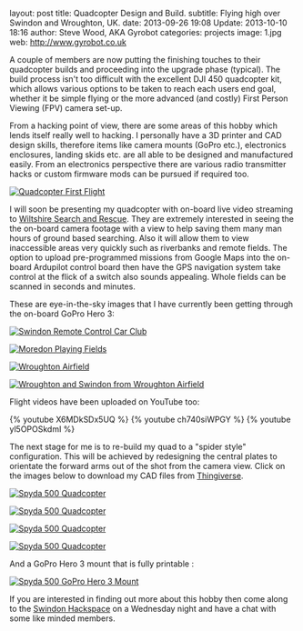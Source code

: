 layout:       post
title:        Quadcopter Design and Build.
subtitle:     Flying high over Swindon and Wroughton, UK.
date:         2013-09-26 19:08
Update:       2013-10-10 18:16
author:       Steve Wood, AKA Gyrobot
categories:   projects
image:        1.jpg
web:          http://www.gyrobot.co.uk


A couple of members are now putting the finishing touches to their quadcopter builds and proceeding into the upgrade phase (typical). The build process isn't too difficult with the excellent DJI 450 quadcopter kit, which allows various options to be taken to reach each users end goal, whether it be simple flying or the more advanced (and costly) First Person Viewing (FPV) camera set-up.

<!-- more -->

From a hacking point of view, there are some areas of this hobby which lends itself really well to hacking. I personally have a 3D printer and CAD design skills, therefore items like camera mounts (GoPro etc.), electronics enclosures, landing skids etc. are all able to be designed and manufactured easily. From an electronics perspective there are various radio transmitter hacks or custom firmware mods can be pursued if required too.

[![Quadcopter First Flight](2-small.jpg)](2.jpg)

I will soon be presenting my quadcopter with on-board live video streaming to [Wiltshire Search and Rescue](http://wilsar.org.uk/ "http://wilsar.org.uk/"). They are extremely interested in seeing the the on-board camera footage with a view to help saving them many man hours of ground based searching. Also it will allow them to view inaccessible areas very quickly such as riverbanks and remote fields. The option to upload pre-programmed missions from Google Maps into the on-board Ardupilot control board then have the GPS navigation system take control at the flick of a switch also sounds appealing. Whole fields can be scanned in seconds and minutes.

These are eye-in-the-sky images that I have currently been getting through the on-board GoPro Hero 3:

[![Swindon Remote Control Car Club](3-small.jpg)](3.jpg)

[![Moredon Playing Fields](4-small.jpg)](4.jpg)

[![Wroughton Airfield](5-small.jpg)](5.jpg)

[![Wroughton and Swindon from Wroughton Airfield](6-small.jpg)](6.jpg)

Flight videos have been uploaded on YouTube too:

{% youtube X6MDkSDx5UQ %}
{% youtube ch740siWPGY %}
{% youtube yl5OPOSkdmI %}

The next stage for me is to re-build my quad to a "spider style" configuration. This will be achieved by redesigning the central plates to orientate the forward arms out of the shot from the camera view. Click on the images below to download my CAD files from [Thingiverse](http://www.thingiverse.com/ "http://www.thingiverse.com/").

[![Spyda 500 Quadcopter](Render2.png)](http://www.thingiverse.com/thing:160607)

[![Spyda 500 Quadcopter](Render3.png)](http://www.thingiverse.com/thing:160607)

[![Spyda 500 Quadcopter](8-small.jpg)](8.jpg)

[![Spyda 500 Quadcopter](7-small.jpg)](7.jpg)

And a GoPro Hero 3 mount that is fully printable :

[![Spyda 500 GoPro Hero 3 Mount](Render4.png)](http://www.thingiverse.com/thing:163107)

If you are interested in finding out more about this hobby then come along to the [Swindon Hackspace](http://swindon.hackspace.org.uk/about/ "http://swindon.hackspace.org.uk/about/") on a Wednesday night and have a chat with some like minded members.


